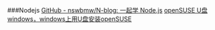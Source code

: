 ###Nodejs
[GitHub - nswbmw/N-blog: 一起学 Node.js](https://github.com/nswbmw/N-blog)
[openSUSE U盘 windows，windows上用U盘安装openSUSE](http://blog.csdn.net/phodal/article/details/8683203)
